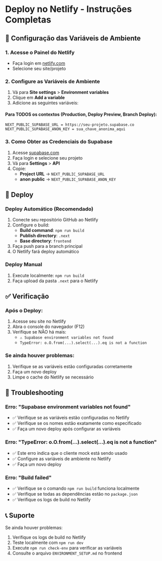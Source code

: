 # Deploy no Netlify - Instruções Completas

## 🚀 Configuração das Variáveis de Ambiente

### 1. Acesse o Painel do Netlify
- Faça login em [netlify.com](https://netlify.com)
- Selecione seu site/projeto

### 2. Configure as Variáveis de Ambiente
1. Vá para **Site settings** > **Environment variables**
2. Clique em **Add a variable**
3. Adicione as seguintes variáveis:

#### Para TODOS os contextos (Production, Deploy Preview, Branch Deploy):
```
NEXT_PUBLIC_SUPABASE_URL = https://seu-projeto.supabase.co
NEXT_PUBLIC_SUPABASE_ANON_KEY = sua_chave_anonima_aqui
```

### 3. Como Obter as Credenciais do Supabase
1. Acesse [supabase.com](https://supabase.com)
2. Faça login e selecione seu projeto
3. Vá para **Settings** > **API**
4. Copie:
   - **Project URL** → `NEXT_PUBLIC_SUPABASE_URL`
   - **anon public** → `NEXT_PUBLIC_SUPABASE_ANON_KEY`

## 🔄 Deploy

### Deploy Automático (Recomendado)
1. Conecte seu repositório GitHub ao Netlify
2. Configure o build:
   - **Build command**: `npm run build`
   - **Publish directory**: `.next`
   - **Base directory**: `frontend`
3. Faça push para a branch principal
4. O Netlify fará deploy automático

### Deploy Manual
1. Execute localmente: `npm run build`
2. Faça upload da pasta `.next` para o Netlify

## ✅ Verificação

### Após o Deploy:
1. Acesse seu site no Netlify
2. Abra o console do navegador (F12)
3. Verifique se NÃO há mais:
   - `⚠️ Supabase environment variables not found`
   - `TypeError: o.O.from(...).select(...).eq is not a function`

### Se ainda houver problemas:
1. Verifique se as variáveis estão configuradas corretamente
2. Faça um novo deploy
3. Limpe o cache do Netlify se necessário

## 🐛 Troubleshooting

### Erro: "Supabase environment variables not found"
- ✅ Verifique se as variáveis estão configuradas no Netlify
- ✅ Verifique se os nomes estão exatamente como especificado
- ✅ Faça um novo deploy após configurar as variáveis

### Erro: "TypeError: o.O.from(...).select(...).eq is not a function"
- ✅ Este erro indica que o cliente mock está sendo usado
- ✅ Configure as variáveis de ambiente no Netlify
- ✅ Faça um novo deploy

### Erro: "Build failed"
- ✅ Verifique se o comando `npm run build` funciona localmente
- ✅ Verifique se todas as dependências estão no `package.json`
- ✅ Verifique os logs de build no Netlify

## 📞 Suporte

Se ainda houver problemas:
1. Verifique os logs de build no Netlify
2. Teste localmente com `npm run dev`
3. Execute `npm run check-env` para verificar as variáveis
4. Consulte o arquivo `ENVIRONMENT_SETUP.md` no frontend
